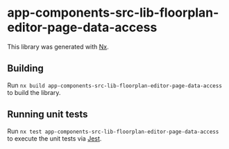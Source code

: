 # app-components-src-lib-floorplan-editor-page-data-access

This library was generated with [Nx](https://nx.dev).

## Building

Run `nx build app-components-src-lib-floorplan-editor-page-data-access` to build the library.

## Running unit tests

Run `nx test app-components-src-lib-floorplan-editor-page-data-access` to execute the unit tests via [Jest](https://jestjs.io).
